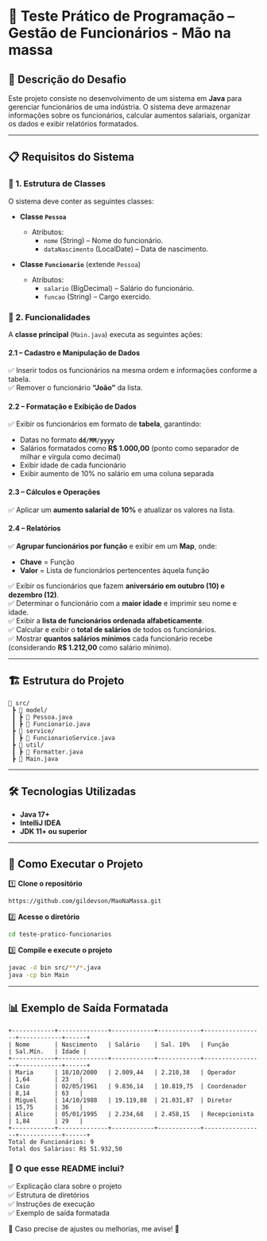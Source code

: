 # 🏢 Teste Prático de Programação – Gestão de Funcionários - Mão na massa

## 📌 Descrição do Desafio

Este projeto consiste no desenvolvimento de um sistema em **Java** para gerenciar funcionários de uma indústria. O sistema deve armazenar informações sobre os funcionários, calcular aumentos salariais, organizar os dados e exibir relatórios formatados.

---

## 📋 Requisitos do Sistema

### 📌 1. Estrutura de Classes

O sistema deve conter as seguintes classes:

- **Classe `Pessoa`**
    - Atributos:
        - `nome` (String) – Nome do funcionário.
        - `dataNascimento` (LocalDate) – Data de nascimento.

- **Classe `Funcionario`** (extende `Pessoa`)
    - Atributos:
        - `salario` (BigDecimal) – Salário do funcionário.
        - `funcao` (String) – Cargo exercido.

### 📌 2. Funcionalidades

A **classe principal** (`Main.java`) executa as seguintes ações:

#### 2.1 – Cadastro e Manipulação de Dados
✅ Inserir todos os funcionários na mesma ordem e informações conforme a tabela.  
✅ Remover o funcionário **“João”** da lista.

#### 2.2 – Formatação e Exibição de Dados
✅ Exibir os funcionários em formato de **tabela**, garantindo:
- Datas no formato **`dd/MM/yyyy`**
- Salários formatados como **R$ 1.000,00** (ponto como separador de milhar e vírgula como decimal)
- Exibir idade de cada funcionário
- Exibir aumento de 10% no salário em uma coluna separada

#### 2.3 – Cálculos e Operações
✅ Aplicar um **aumento salarial de 10%** e atualizar os valores na lista.

#### 2.4 – Relatórios
✅ **Agrupar funcionários por função** e exibir em um **Map**, onde:
- **Chave** = Função
- **Valor** = Lista de funcionários pertencentes àquela função

✅ Exibir os funcionários que fazem **aniversário em outubro (10) e dezembro (12)**.  
✅ Determinar o funcionário com a **maior idade** e imprimir seu nome e idade.  
✅ Exibir a **lista de funcionários ordenada alfabeticamente**.  
✅ Calcular e exibir o **total de salários** de todos os funcionários.  
✅ Mostrar **quantos salários mínimos** cada funcionário recebe (considerando **R$ 1.212,00** como salário mínimo).

---

## 🏗 Estrutura do Projeto

```
📂 src/
 ┣ 📂 model/
 ┃ ┣ 📜 Pessoa.java
 ┃ ┣ 📜 Funcionario.java
 ┣ 📂 service/
 ┃ ┣ 📜 FuncionarioService.java
 ┣ 📂 util/
 ┃ ┣ 📜 Formatter.java
 ┣ 📜 Main.java
```

---

## 🛠 Tecnologias Utilizadas

- **Java 17+**
- **IntelliJ IDEA**
- **JDK 11+ ou superior**

---

## 🚀 Como Executar o Projeto

1️⃣ **Clone o repositório**
```bash
https://github.com/gildevson/MaoNaMassa.git
```
2️⃣ **Acesse o diretório**
```bash
cd teste-pratico-funcionarios
```
3️⃣ **Compile e execute o projeto**
```bash
javac -d bin src/**/*.java
java -cp bin Main
```

---

## 📊 Exemplo de Saída Formatada

```
+------------+--------------+------------+------------+-----------------+------------+------+ 
| Nome       | Nascimento   | Salário    | Sal. 10%   | Função          | Sal.Mín.   | Idade | 
+------------+--------------+------------+------------+-----------------+------------+------+ 
| Maria      | 18/10/2000   | 2.009,44   | 2.210,38   | Operador        | 1,64       | 23   |
| Caio       | 02/05/1961   | 9.836,14   | 10.819,75  | Coordenador     | 8,14       | 63   |
| Miguel     | 14/10/1988   | 19.119,88  | 21.031,87  | Diretor         | 15,75      | 36   |
| Alice      | 05/01/1995   | 2.234,68   | 2.458,15   | Recepcionista   | 1,84       | 29   |
+------------+--------------+------------+------------+-----------------+------------+------+ 
Total de Funcionários: 9
Total dos Salários: R$ 51.932,50
```

### **📌 O que esse README inclui?**
✅ Explicação clara sobre o projeto  
✅ Estrutura de diretórios  
✅ Instruções de execução  
✅ Exemplo de saída formatada

📌 Caso precise de ajustes ou melhorias, me avise! 🚀
